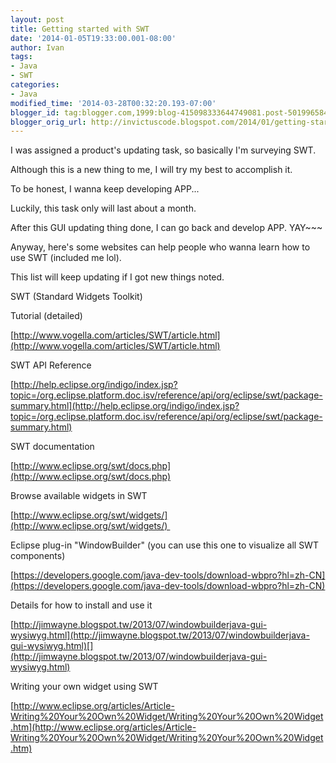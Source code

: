 ```yaml
---
layout: post
title: Getting started with SWT
date: '2014-01-05T19:33:00.001-08:00'
author: Ivan
tags:
- Java
- SWT
categories:
- Java
modified_time: '2014-03-28T00:32:20.193-07:00'
blogger_id: tag:blogger.com,1999:blog-415098333644749081.post-5019965841929079307
blogger_orig_url: http://invictuscode.blogspot.com/2014/01/getting-started-with-swt.html
---
```


I was assigned a product's updating task, so basically I'm surveying SWT.

Although this is a new thing to me, I will try my best to accomplish it.

To be honest, I wanna keep developing APP...

Luckily, this task only will last about a month. 

After this GUI updating thing done, I can go back and develop APP. YAY~~~

Anyway, here's some websites can help people who wanna learn how to use SWT (included me lol).

This list will keep updating if I got new things noted.

  

SWT (Standard Widgets Toolkit)

  

Tutorial (detailed)

[http://www.vogella.com/articles/SWT/article.html](http://www.vogella.com/articles/SWT/article.html)

  

SWT API Reference

[http://help.eclipse.org/indigo/index.jsp?topic=/org.eclipse.platform.doc.isv/reference/api/org/eclipse/swt/package-summary.html](http://help.eclipse.org/indigo/index.jsp?topic=/org.eclipse.platform.doc.isv/reference/api/org/eclipse/swt/package-summary.html)

  

SWT documentation

[http://www.eclipse.org/swt/docs.php](http://www.eclipse.org/swt/docs.php)

  

Browse available widgets in SWT

[http://www.eclipse.org/swt/widgets/](http://www.eclipse.org/swt/widgets/) 

  

Eclipse plug-in "WindowBuilder" (you can use this one to visualize all SWT components)

[https://developers.google.com/java-dev-tools/download-wbpro?hl=zh-CN](https://developers.google.com/java-dev-tools/download-wbpro?hl=zh-CN)

Details for how to install and use it

[http://jimwayne.blogspot.tw/2013/07/windowbuilderjava-gui-wysiwyg.html](http://jimwayne.blogspot.tw/2013/07/windowbuilderjava-gui-wysiwyg.html)[](http://jimwayne.blogspot.tw/2013/07/windowbuilderjava-gui-wysiwyg.html)

  

Writing your own widget using SWT

[http://www.eclipse.org/articles/Article-Writing%20Your%20Own%20Widget/Writing%20Your%20Own%20Widget.htm](http://www.eclipse.org/articles/Article-Writing%20Your%20Own%20Widget/Writing%20Your%20Own%20Widget.htm)